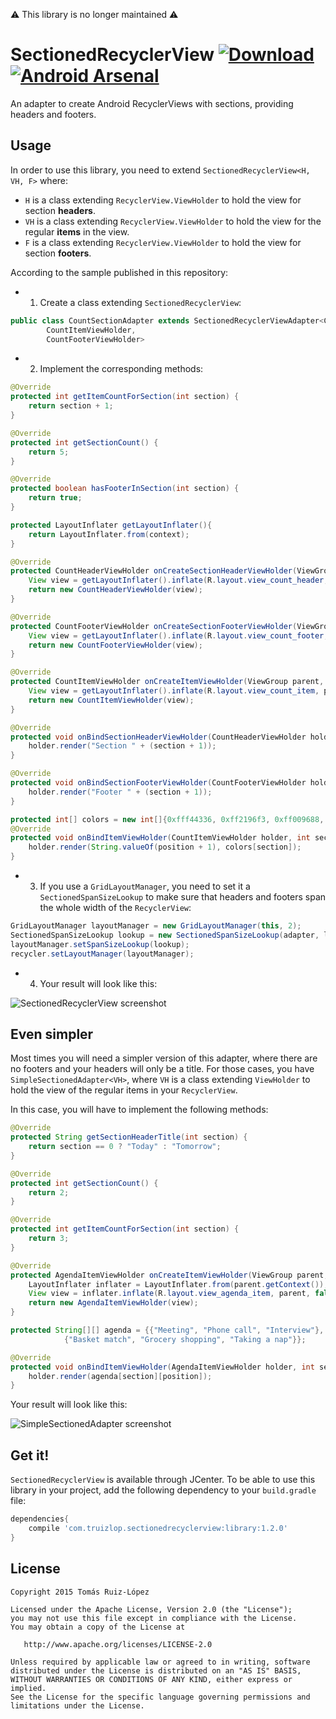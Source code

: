⚠ This library is no longer maintained ⚠️

# SectionedRecyclerView [ ![Download](https://api.bintray.com/packages/truizlop/maven/sectionedrecyclerview/images/download.svg) ](https://bintray.com/truizlop/maven/sectionedrecyclerview/_latestVersion) [![Android Arsenal](https://img.shields.io/badge/Android%20Arsenal-SectionedRecyclerView-green.svg?style=flat)](https://android-arsenal.com/details/1/2165)
An adapter to create Android RecyclerViews with sections, providing headers and footers.

## Usage

In order to use this library, you need to extend `SectionedRecyclerView<H, VH, F>` where:

- `H` is a class extending `RecyclerView.ViewHolder` to hold the view for section **headers**.
- `VH` is a class extending `RecyclerView.ViewHolder` to hold the view for the regular **items** in the view.
- `F` is a class extending `RecyclerView.ViewHolder` to hold the view for section **footers**.

According to the sample published in this repository:

- 1. Create a class extending `SectionedRecyclerView`:

```java
public class CountSectionAdapter extends SectionedRecyclerViewAdapter<CountHeaderViewHolder,
        CountItemViewHolder,
        CountFooterViewHolder>
```

- 2. Implement the corresponding methods:

```java
@Override
protected int getItemCountForSection(int section) {
    return section + 1;
}

@Override
protected int getSectionCount() {
    return 5;
}

@Override
protected boolean hasFooterInSection(int section) {
    return true;
}

protected LayoutInflater getLayoutInflater(){
    return LayoutInflater.from(context);
}

@Override
protected CountHeaderViewHolder onCreateSectionHeaderViewHolder(ViewGroup parent, int viewType) {
    View view = getLayoutInflater().inflate(R.layout.view_count_header, parent, false);
    return new CountHeaderViewHolder(view);
}

@Override
protected CountFooterViewHolder onCreateSectionFooterViewHolder(ViewGroup parent, int viewType) {
    View view = getLayoutInflater().inflate(R.layout.view_count_footer, parent, false);
    return new CountFooterViewHolder(view);
}

@Override
protected CountItemViewHolder onCreateItemViewHolder(ViewGroup parent, int viewType) {
    View view = getLayoutInflater().inflate(R.layout.view_count_item, parent, false);
    return new CountItemViewHolder(view);
}

@Override
protected void onBindSectionHeaderViewHolder(CountHeaderViewHolder holder, int section) {
    holder.render("Section " + (section + 1));
}

@Override
protected void onBindSectionFooterViewHolder(CountFooterViewHolder holder, int section) {
    holder.render("Footer " + (section + 1));
}

protected int[] colors = new int[]{0xfff44336, 0xff2196f3, 0xff009688, 0xff8bc34a, 0xffff9800};
@Override
protected void onBindItemViewHolder(CountItemViewHolder holder, int section, int position) {
    holder.render(String.valueOf(position + 1), colors[section]);
}
```

- 3. If you use a `GridLayoutManager`, you need to set it a `SectionedSpanSizeLookup` to make sure that headers and footers span the whole width of the `RecyclerView`:

```java
GridLayoutManager layoutManager = new GridLayoutManager(this, 2);
SectionedSpanSizeLookup lookup = new SectionedSpanSizeLookup(adapter, layoutManager);
layoutManager.setSpanSizeLookup(lookup);
recycler.setLayoutManager(layoutManager);
```

- 4. Your result will look like this:

![SectionedRecyclerView screenshot][1]

## Even simpler

Most times you will need a simpler version of this adapter, where there are no footers and your headers will only be a title. For those cases, you have `SimpleSectionedAdapter<VH>`, where `VH` is a class extending `ViewHolder` to hold the view of the regular items in your `RecyclerView`.

In this case, you will have to implement the following methods:

```java
@Override
protected String getSectionHeaderTitle(int section) {
    return section == 0 ? "Today" : "Tomorrow";
}

@Override
protected int getSectionCount() {
    return 2;
}

@Override
protected int getItemCountForSection(int section) {
    return 3;
}

@Override
protected AgendaItemViewHolder onCreateItemViewHolder(ViewGroup parent, int viewType) {
    LayoutInflater inflater = LayoutInflater.from(parent.getContext());
    View view = inflater.inflate(R.layout.view_agenda_item, parent, false);
    return new AgendaItemViewHolder(view);
}

protected String[][] agenda = {{"Meeting", "Phone call", "Interview"},
            {"Basket match", "Grocery shopping", "Taking a nap"}};

@Override
protected void onBindItemViewHolder(AgendaItemViewHolder holder, int section, int position) {
    holder.render(agenda[section][position]);
}
```

Your result will look like this:

![SimpleSectionedAdapter screenshot][2]

## Get it!

`SectionedRecyclerView` is available through JCenter. To be able to use this library in your project, add the following dependency to your `build.gradle` file:

```groovy
dependencies{
	compile 'com.truizlop.sectionedrecyclerview:library:1.2.0'
}
```

## License


    Copyright 2015 Tomás Ruiz-López

    Licensed under the Apache License, Version 2.0 (the "License");
    you may not use this file except in compliance with the License.
    You may obtain a copy of the License at

       http://www.apache.org/licenses/LICENSE-2.0

    Unless required by applicable law or agreed to in writing, software
    distributed under the License is distributed on an "AS IS" BASIS,
    WITHOUT WARRANTIES OR CONDITIONS OF ANY KIND, either express or implied.
    See the License for the specific language governing permissions and
    limitations under the License.

[1]: ./art/screenshot1.png
[2]: ./art/screenshot2.png
